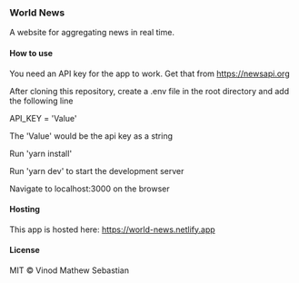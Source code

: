 ### World News
A website for aggregating news in real time.

#### How to use

You need an API key for the app to work. Get that from https://newsapi.org 

After cloning this repository, create a .env file in the root directory and add the following line

API_KEY = 'Value'

The 'Value' would be the api key as a string

Run 'yarn install'

Run 'yarn dev' to start the development server

Navigate to localhost:3000 on the browser

#### Hosting
This app is hosted here: https://world-news.netlify.app

#### License
MIT &copy; Vinod Mathew Sebastian

